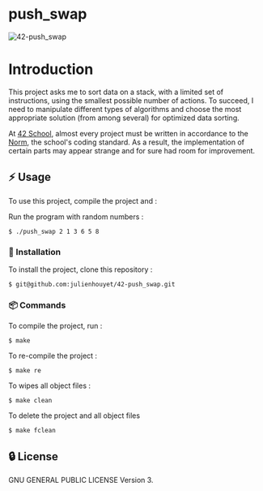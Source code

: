 # push_swap

![42-push_swap](https://socialify.git.ci/julienhouyet/42-push_swap/image?logo=https%3A%2F%2Fgithub.com%2Fayogun%2F42-project-badges%2Fraw%2Fmain%2Fbadges%2Fpush_swapm.png&name=1&owner=1&pattern=Circuit%20Board&theme=Auto)

# Introduction

This project asks me to sort data on a stack, with a limited set of instructions, using the smallest possible number of actions. To succeed, I need to manipulate different types of algorithms and choose the most appropriate solution (from among several) for optimized data sorting.

At [42 School](https://github.com/42School), almost every project must be written in accordance to the [Norm](https://github.com/42School/norminette/blob/master/pdf/en.norm.pdf), the school's coding standard. As a result, the implementation of certain parts may appear strange and for sure had room for improvement.

## :zap: Usage

To use this project, compile the project and :

Run the program with random numbers :

```shell
$ ./push_swap 2 1 3 6 5 8
```

###  :electric_plug: Installation

To install the project, clone this repository :

```shell
$ git@github.com:julienhouyet/42-push_swap.git
```

###  :package: Commands

To compile the project, run :

```shell
$ make
```

To re-compile the project  :

```shell
$ make re
```

To wipes all object files :

```shell
$ make clean
```

To delete the project and all object files

```shell
$ make fclean
```

##  :lock: License

GNU GENERAL PUBLIC LICENSE
Version 3.
